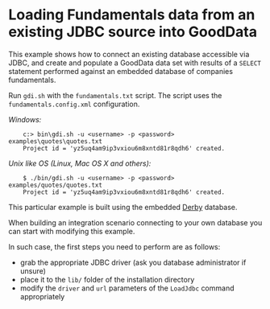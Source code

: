 # Loading Fundamentals data from an existing JDBC source into GoodData

This example shows how to connect an existing database accessible via JDBC, and create and populate a GoodData data set with results of a `SELECT` statement performed against an embedded database of companies fundamentals.

Run `gdi.sh` with the `fundamentals.txt` script. The script uses the `fundamentals.config.xml` configuration.

_Windows:_

        c:> bin\gdi.sh -u <username> -p <password> examples\quotes\quotes.txt
        Project id = 'yz5uq4am9ip3vxiou6m8xntd81r8qdh6' created.

_Unix like OS (Linux, Mac OS X and others):_

        $ ./bin/gdi.sh -u <username> -p <password> examples/quotes/quotes.txt
        Project id = 'yz5uq4am9ip3vxiou6m8xntd81r8qdh6' created.

This particular example is built using the embedded [Derby](http://db.apache.org/derby/) database.

When building an integration scenario connecting to your own database you can start with modifying this example.

In such case, the first steps you need to perform are as follows:

- grab the appropriate JDBC driver (ask you database administrator if unsure)
- place it to the `lib/` folder of the installation directory
- modify the `driver` and `url` parameters of the `LoadJdbc` command appropriately 
